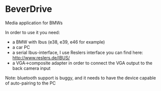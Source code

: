 BeverDrive
==========

Media application for BMWs

In order to use it you need:
* a BMW with Ibus (e38, e39, e46 for example)
* a car PC
* a serial Ibus-interface, I use Reslers interface you can find here: http://www.reslers.de/IBUS/ 
* a VGA->composite adapter in order to connect the VGA output to the back camera input

Note: bluetooth support is buggy, and it needs to have the device capable of auto-pairing to the PC